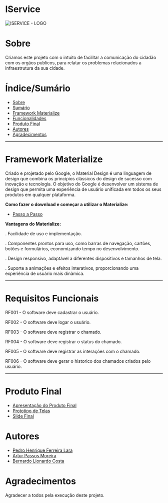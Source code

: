 # IService

![ISERVICE - LOGO](https://github.com/ArturPassosMoreira/Iservice/assets/103151820/01a1ecdf-f0cd-4a84-a3d4-bbcf5666ba9b)

# Sobre 

Criamos este projeto com o intuito de facilitar a comunicação do cidadão com os orgãos publicos, para relatar os problemas relacionados a infraestrutura da sua cidade.

# Índice/Sumário

* [Sobre](#sobre-o-projeto)
* [Sumário](#índice/sumário)
* [Framework Materialize](#framework-materialize)
* [Funcionalidades](#requisitos-funcionais)
* [Produto Final](#produto-final)
* [Autores](#autores)
* [Agradecimentos](#agradecimentos)

--------------------------------------------------------------------------------------------------------

# Framework Materialize

Criado e projetado pelo Google, o Material Design é uma linguagem de design que combina os princípios clássicos do design de sucesso com inovação e tecnologia. O objetivo do Google é desenvolver um sistema de design que permita uma experiência de usuário unificada em todos os seus produtos em qualquer plataforma.

**Como fazer o download e começar a utilizar o Materialize:**

* [Passo a Passo](https://materializecss.com/getting-started.html) 

**Vantagens do Materialize:** 

. Facilidade de uso e implementação.

. Componentes prontos para uso, como barras de navegação, cartões, botões e formulários, economizando tempo no desenvolvimento.

. Design responsivo, adaptável a diferentes dispositivos e tamanhos de tela.

. Suporte a animações e efeitos interativos, proporcionando uma experiência de usuário mais dinâmica.

--------------------------------------------------------------------------------------------------------

# Requisitos Funcionais

RF001 - O software deve cadastrar o usuário.

RF002 - O software deve logar o usuário.

RF003 - O software deve registrar o chamado.

RF004 - O software deve registrar o status do chamado.

RF005 - O software deve registrar as interações com o chamado.

RF006 - O software deve gerar o historico dos chamados criados pelo usuário.

--------------------------------------------------------------------------------------------------------

# Produto Final

* [Apresentação do Produto Final]()
* [Prototipo de Telas]()
* [Slide Final]()


# Autores

* [Pedro Henrique Ferreira Lara](https://github.com/PedroHFLara)
* [Artur Passos Moreira](https://github.com/ArturPassosMoreira)
* [Bernardo Lionardo Costa](https://github.com/BernardoLCosta)

# Agradecimentos

Agradecer a todos pela execução deste projeto.
